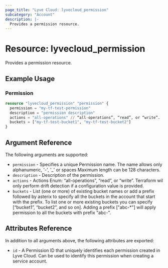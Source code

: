 ```yaml
---
page_title: "Lyve Cloud: lyvecloud_permission"
subcategory: "Account"
description: |-
  Provides a permission resource.
---
```


# Resource: lyvecloud_permission

Provides a permission resource.

## Example Usage

### Permission

```terraform
resource "lyvecloud_permission" "permission" {
  permission = "my-tf-test-permission"
  description = "permission description"
  actions = "all-operations" // “all-operations”, “read”, or “write”.
  buckets = ["my-tf-test-bucket1", "my-tf-test-bucket2"]
}
```

## Argument Reference

The following arguments are supported:

* `permission` - Specifies a unique Permission name. The name allows only alphanumeric, '-', '_' or spaces Maximum length can be 128 characters.
* `description` - Description of the permission.
* `actions` - Actions Enum: “all-operations”, “read”, or “write”.
  Terraform wil only perform drift detection if a configuration value is provided.
* `buckets` - List (one or more) of existing bucket names or add a prefix followed by asterix to specify all the buckets in the account that start with the prefix. To list one or more existing buckets you can specify 
[“bucket1”, “bucket2”, and so on]. Adding a prefix ["abc-*"] will apply permission to all the buckets with prefix "abc-".

## Attributes Reference

In addition to all arguments above, the following attributes are exported:

* `id` - A Permission ID that uniquely identifies each permission created in Lyve Cloud. Can be used to identify this permission when creating a service account.